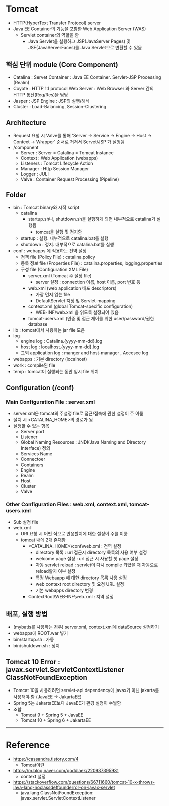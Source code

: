# Tomcat

- HTTP(HyperText Transfer Protocol) server
- Java EE Container의 기능을 포함한 Web Application Server (WAS)
    - Servlet container의 역할을 함
        - Java Servlet을 실행하고 JSP(JavaServer Pages) 및 JSF(JavaServerFaces)를 Java Servlet으로 변환할 수 있음

## 핵심 단위 module (Core Component)

- Catalina : Servet Container : Java EE Container. Servlet-JSP Processing (Realm)
- Coyote : HTTP 1.1 protocol Web Server : Web Browser 와 Server 간의 HTTP 통신(Req/Res)을 담당
- Jasper : JSP Engine : JSP의 실행/해석
- Cluster : Load-Balancing, Session-Clustering

## Architecture

- Request 요청 시 Valve를 통해 'Server → Service → Engine → Host → Context → Wrapper' 순서로 거쳐서 Servet/JSP 가 실행됨
- /component
    - Server : Server = Catalina = Tomcat Instance
    - Context : Web Application (webapps)
    - Listeners : Tomcat Lifecycle Action
    - Manager : Http Session Manager
    - Logger : JULI
    - Valve : Container Request Processing (Pipeline)

## Folder

- bin : Tomcat binary와 시작 script
    - catalina 
        - startup.sh나, shutdown.sh을 실행하게 되면 내부적으로 catalina가 실행됨
            - tomcat을 실행 및 정지함
    - startup : 실행. 내부적으로 catalina.bat를 실행
    - shutdown : 정지. 내부적으로 catalina.bat를 실행
- conf : webapps 에 적용하는 전역 설정
    - 정책 file (Policy File) : catalina.policy
    - 등록 정보 file (Properties File) : catalina.properties, logging.properties
    - 구성 file (Configuration XML File)
        - server.xml (Tomcat 주 설정 file)
            -  server 설정 : connection 이름, host 이름, port 번호 등
        - web.xml (web application 배포 descriptors)
            - 가장 먼저 읽는 file
            - DefaultServlet 지정 및 Servlet-mapping
        - context.xml (global Tomcat-specific configuration)
            - WEB-INF/web.xml 을 읽도록 설정되어 있음
        - tomcat-users.xml (인증 및 접근 제어를 위한 user/password/권한 database
- lib : tomcat에서 사용하는 jar file 모음
- log
    - engine log : Catalina.{yyyy-mm-dd}.log
    - host log : localhost.{yyyy-mm-dd}.log
    - 그외 application log : manger and host-manager , Accescc log
- webapps : 기본 directory (localhost)
- work : compile된 file
- temp : tomcat이 실행되는 동안 임시 file 위치

## Configuration (/conf)

### Main Configuration File : server.xml

- server.xml은 tomcat의 주설정 file로 접근/접속에 관한 설정이 주 이룸
- 설치 시 <CATALINA_HOME>의 경로가 됨
- 설정할 수 있는 항목
    - Server port
    - Listener
    - Global Naming Resources : JNDI(Java Naming and Directory Interface) 정의
    - Services Name
    - Connectoer
    - Containers
    - Engine
    - Realm
    - Host
    - Cluster
    - Valve

### Other Configuration Files : web.xml, context.xml, tomcat-users.xml

- Sub 설정 file
- web.xml
    - URI 요청 시 어떤 식으로 반응할지에 대한 설정이 주를 이룸
    - tomcat 내에 2개 존재함
        - <CATALINA_HOME>\conf\web.xml : 전역 설정
            - directory 목록 : url 접근시 directory 목록의 사용 여부 설정
            - welcome page 설정 : url 접근 시 사용할 첫 page 설정
            - 자동 servlet reload : servlet이 다시 compile 되었을 때 자동으로 reload할지 여부 설정
            - 특정 Webaapp 에 대한 directory 목록 사용 설정
            - web context root directory 및 요청 URL 설정
            - 기본 webapps directory 변경
        - ContextRoot\WEB-INF\web.xml : 지역 설정

## 배포, 실행 방법

- (mybatis를 사용하는 경우) server.xml, context.xml에 dataSource 설정하기
- webapps에 ROOT.war 넣기
- bin/startup.sh : 가동
- bin/shutdown.sh : 정지

## Tomcat 10 Error : javax.servlet.ServletContextListener ClassNotFoundException

- Tomcat 10을 사용하려면 servlet-api dependency에 javax가 아닌 jakarta를 사용해야 함 (JavaEE -> JakartaEE)
- Spring 5는 JakartaEE보다 JavaEE가 환경 설정이 수월함
- 조합
    - Tomcat 9 + Spring 5 + JavaEE
    - Tomcat 10 + Spring 6 + JakartaEE

---

# Reference

- https://cassandra.tistory.com/4
    - Tomcat이란
- https://m.blog.naver.com/goddlaek/220937395931
    - context 설정
- https://stackoverflow.com/questions/66711660/tomcat-10-x-throws-java-lang-noclassdeffounderror-on-javax-servlet
    - java.lang.ClassNotFoundException: javax.servlet.ServletContextListener
